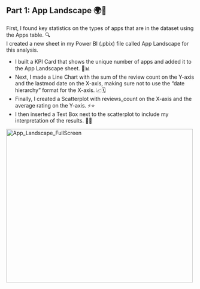 ## Part 1: App Landscape 🌍📱
First, I found key statistics on the types of apps that are in the dataset using the Apps table. 🔍  
I created a new sheet in my Power BI (.pbix) file called App Landscape for this analysis.

- I built a KPI Card that shows the unique number of apps and added it to the App Landscape sheet. 🔢📊  
- Next, I made a Line Chart with the sum of the review count on the Y-axis and the lastmod date on the X-axis, making sure not to use the “date hierarchy” format for the X-axis. 📈🗓️  
- Finally, I created a Scatterplot with reviews_count on the X-axis and the average rating on the Y-axis. ⚡⭐  
- I then inserted a Text Box next to the scatterplot to include my interpretation of the results. 📝💡

<img width="498" height="409" alt="App_Landscape_FullScreen" src="https://github.com/user-attachments/assets/35dfc16f-25ca-4330-9996-508a34bb23a2" />
